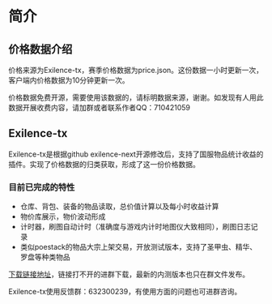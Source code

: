 # 简介

## 价格数据介绍

价格来源为Exilence-tx，赛季价格数据为price.json。这份数据一小时更新一次，客户端内价格数据为10分钟更新一次。

价格数据免费开源，需要使用该数据的，请标明数据来源，谢谢。如发现有人用此数据开展收费内容，请加群或者联系作者QQ：710421059

## Exilence-tx

Exilence-tx是根据github exilence-next开源修改后，支持了国服物品统计收益的插件。实现了价格数据的归类获取，形成了这一份价格数据。

### 目前已完成的特性

* 仓库、背包、装备的物品读取，总价值计算以及每小时收益计算
* 物价库展示，物价波动形成
* 计时器，刷图自动计时（准确度与游戏内计时地图仪大致相同），刷图日志记录
* 类似poestack的物品大宗上架交易，开放测试版本，支持了圣甲虫、精华、罗盘等种类物品

[下载链接地址](<https://pub-feb51ef2e03741399e6a3d2d09a07601.r2.dev/Exilence Next-Setup-Latest.exe>)，链接打不开的进群下载，最新的内测版本也只在群文件发布。

Exilence-tx使用反馈群：632300239，有使用方面的问题也可进群咨询。
